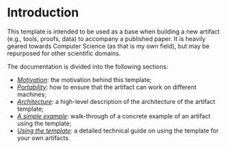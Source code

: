 # Introduction
This template is intended to be used as a base when building a new artifact (e.g., tools, proofs,
data) to accompany a published paper. It is heavily geared towards Computer Science (as that is my
own field), but may be repurposed for other scientific domains.

The documentation is divided into the following sections:
- [_Motivation_](./motivation.md): the motivation behind this template;
- [_Portability_](./portability.md): how to ensure that the artifact can work on different
  machines;
- [_Architecture_](./architecture.md): a high-level description of the architecture of the artifact
  template;
- [_A simple example_](./example.md): walk-through of a concrete example of an artifact using the
  template;
- [_Using the template_](./template.md): a detailed technical guide on using the template for your
  own artifacts.

